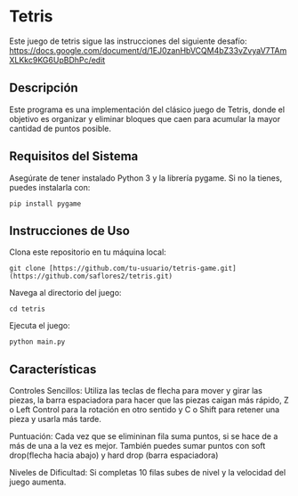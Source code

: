# Tetris

Este juego de tetris sigue las instrucciones del siguiente desafío: https://docs.google.com/document/d/1EJ0zanHbVCQM4bZ33vZvyaV7TAmXLKkc9KG6UpBDhPc/edit

## Descripción

Este programa es una implementación del clásico juego de Tetris, donde el objetivo es organizar y eliminar bloques que caen para acumular la mayor cantidad de puntos posible.

## Requisitos del Sistema

Asegúrate de tener instalado Python 3 y la librería pygame. Si no la tienes, puedes instalarla con:
```
pip install pygame
```

## Instrucciones de Uso

Clona este repositorio en tu máquina local:
```
git clone [https://github.com/tu-usuario/tetris-game.git](https://github.com/saflores2/tetris.git)
```
Navega al directorio del juego:
```
cd tetris
```
Ejecuta el juego:
```
python main.py
```
## Características

Controles Sencillos: Utiliza las teclas de flecha para mover y girar las piezas, la barra espaciadora para hacer que las piezas caigan más rápido, Z o Left Control para la rotación en otro sentido y C o Shift para retener una pieza y usarla más tarde.

Puntuación: Cada vez que se elimininan fila suma puntos, si se hace de a más de una a la vez es mejor. También puedes sumar puntos con soft drop(flecha hacia abajo) y hard drop (barra espaciadora)

Niveles de Dificultad: Si completas 10 filas subes de nivel y la velocidad del juego aumenta.
